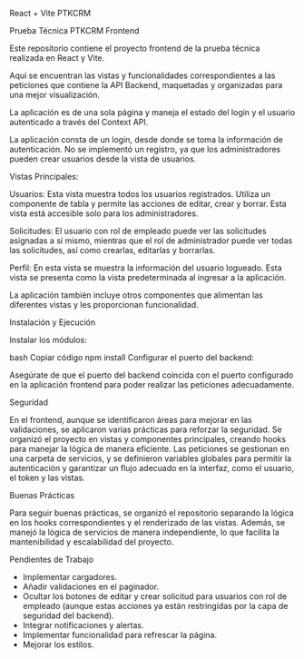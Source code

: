 React + Vite
PTKCRM

Prueba Técnica PTKCRM Frontend


Este repositorio contiene el proyecto frontend de la prueba técnica realizada en React y Vite.

Aquí se encuentran las vistas y funcionalidades correspondientes a las peticiones que contiene la API Backend, maquetadas y organizadas para una mejor visualización.

La aplicación es de una sola página y maneja el estado del login y el usuario autenticado a través del Context API.

La aplicación consta de un login, desde donde se toma la información de autenticación. No se implementó un registro, ya que los administradores pueden crear usuarios desde la vista de usuarios.

Vistas Principales:

Usuarios: Esta vista muestra todos los usuarios registrados. Utiliza un componente de tabla y permite las acciones de editar, crear y borrar. Esta vista está accesible solo para los administradores.

Solicitudes: El usuario con rol de empleado puede ver las solicitudes asignadas a sí mismo, mientras que el rol de administrador puede ver todas las solicitudes, así como crearlas, editarlas y borrarlas.

Perfil: En esta vista se muestra la información del usuario logueado. Esta vista se presenta como la vista predeterminada al ingresar a la aplicación.

La aplicación también incluye otros componentes que alimentan las diferentes vistas y les proporcionan funcionalidad.

Instalación y Ejecución


Instalar los módulos:

bash
Copiar código
npm install
Configurar el puerto del backend:

Asegúrate de que el puerto del backend coincida con el puerto configurado en la aplicación frontend para poder realizar las peticiones adecuadamente.


Seguridad

En el frontend, aunque se identificaron áreas para mejorar en las validaciones, se aplicaron varias prácticas para reforzar la seguridad. Se organizó el proyecto en vistas y componentes principales, creando hooks para manejar la lógica de manera eficiente. Las peticiones se gestionan en una carpeta de servicios, y se definieron variables globales para permitir la autenticación y garantizar un flujo adecuado en la interfaz, como el usuario, el token y las vistas.

Buenas Prácticas

Para seguir buenas prácticas, se organizó el repositorio separando la lógica en los hooks correspondientes y el renderizado de las vistas. Además, se manejó la lógica de servicios de manera independiente, lo que facilita la mantenibilidad y escalabilidad del proyecto.

Pendientes de Trabajo

- Implementar cargadores.
- Añadir validaciones en el paginador.
- Ocultar los botones de editar y crear solicitud para usuarios con rol de empleado (aunque estas acciones ya están restringidas por la capa de seguridad del backend).
- Integrar notificaciones y alertas.
- Implementar funcionalidad para refrescar la página.
- Mejorar los estilos.
